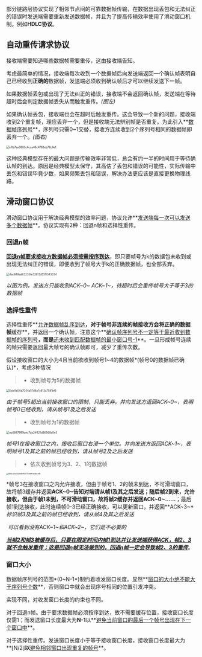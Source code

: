 部分链路层协议实现了相邻节点间的可靠数据帧传输，在数据出现丢包和无法纠正的错误时发送端需要重新发送数据帧，并且为了提高传输效率使用了滑动窗口机制。例如**HDLC协议**。

## 自动重传请求协议

接收端需要知道哪些数据帧需要重传，这由接收端告知。

考虑最简单的情况，接收端每次收到一个数据帧后向发送端返回一个确认帧表明自己已经收到**正确的**数据帧，发送端必须收到确认帧后才可以继续发送下一帧。

如果数据帧丢包或出现了无法纠正的错误，接收端不会返回确认帧，发送端在等待超时后会判定数据帧丢失从而触发重传。*(图左)*

如果确认帧丢包，接收端也会在超时后触发重传。这会导致一个新的问题，接收端收到2个重复帧，理应丢弃一个，但是接收端无法辨别帧是否重复。为此引入**<u>数据帧序列号</u>**，序列号只需0~1交替，接收方连续收到2个序列号相同的数据帧即丢弃一个。*(图右)*

<img src="https://chx-typora.oss-cn-hangzhou.aliyuncs.com/typora/e1fb7ae3883c4cca48c4768eb78c9e1.jpg" alt="e1fb7ae3883c4cca48c4768eb78c9e1" style="zoom:50%;" />

这种经典模型存在的最大问题是传输效率非常低，总会有约一半的时间用于等待确认帧的到达。原因是经典模型太保守，其高估了丢包和错误的可能性，实际传输中丢包和错误毕竟少数，如果频繁丢包和错误，解决办法更应该是直接更换物理线路。

## 滑动窗口协议

滑动窗口协议用于解决经典模型的效率问题，协议允许**<u>发送端每一次可以发送多个数据帧</u>**。协议实现有2种：回退n帧和选择性重传。

### 回退n帧

**<u>回退n帧要求接收方数据帧必须按需按序到达</u>**，即只要帧号为k的数据包未收到或出现无法纠正的错误，即便收到了帧号大于k的正确数据帧，也全部丢弃。

<img src="https://chx-typora.oss-cn-hangzhou.aliyuncs.com/typora/4ac848ad63233fe32813d551f343034.jpg" alt="4ac848ad63233fe32813d551f343034" style="zoom:50%;" />

*以图为例，发送方只能收到ACK~0~     ACK~1~，待超时后会重传帧号大于等于3的数据帧*

### 选择性重传

选择性重传**<u>允许数据帧乱序到达</u>**，对于帧号非连续的帧接收方会将正确的数据帧**缓存**，并返回一个确认帧，注意这个**<u>确认帧序列号不一定等于最近收到数据帧的序列号</u>**，而是**<u>还未收到匹配数据帧的最小窗口号-1</u>**。一旦形成帧号连续的帧只需要返回最大帧号的确认帧即可，减少了重传次数。

假设接收窗口的大小为4且当前欲收到帧号1~4的数据帧*(帧号0的数据帧已确认)*，考虑3种情况

> + 收到帧号为5的数据帧

<img src="https://chx-typora.oss-cn-hangzhou.aliyuncs.com/typora/5cb4e04d7044a57d8a7c613a7581bf5.jpg" alt="5cb4e04d7044a57d8a7c613a7581bf5" style="zoom:50%;" />

​	*由于帧号5超出当前接收窗口的限制，只能丢弃。并向发送方返回ACK~0~，表明帧号0已经收到，请从帧号1及之后发送*

> + 收到帧号为1的数据帧

<img src="https://chx-typora.oss-cn-hangzhou.aliyuncs.com/typora/ea5887999aec7da2ff821d46568a0e3.jpg" alt="ea5887999aec7da2ff821d46568a0e3" style="zoom: 51%;" />

​	*帧号1在接收窗口之内，接收后窗口右滑一个单位。并向发送方返回ACK~1~，表明帧号1及其之前的帧已经收到，请从帧号2及之后发送*

> + 依次收到帧号为3、2、1的数据帧

<img src="https://chx-typora.oss-cn-hangzhou.aliyuncs.com/typora/6b6ca7ee7a36da46d7768947b08d34b.jpg" alt="6b6ca7ee7a36da46d7768947b08d34b" style="zoom:33%;" />

​	*帧号3在接收窗口之内允许接收，但由于帧号1、2的帧未到达，不可滑动窗口，故将帧3缓存并返回**ACK~0~**告知对端请从帧1及其之后发送；随后帧2到来，允许接收，但由于帧1未到，不可滑动窗口，故将帧2缓存并返回**ACK~0~......**；最后帧1到达接收，此时连续帧0-3已经正确接收，可以更新窗口，并返回**ACK~3~**标识帧3及其之前的帧已经收到，请从帧4及其之后发送*

​	*可以看到没有ACK~1~和ACK~2~，它们是不必要的*

​	***<u>当帧2和帧3被缓存后，只要在限定时间内帧1到达并让发送端获得ACK，帧2、3就不会触发重传；这是回退n帧无法做到的，回退n帧一定会导致帧2、3的重传</u>***。

### 窗口大小

数据帧序列号的范围*(0~N-1*)制约着收发窗口长度。显然**<u>窗口的大小绝不能大于序列号个数</u>**，否则窗口中就会出现序号相同的位置引发冲突。

实现不同，对收发窗口长度的约束也不同。

对于回退n帧。由于要求数据帧必须按序到达，故不需要缓存位置，接收窗口长度仅需1；而发送窗口长度最大为**N-1**以**<u>避免当前窗口的最后一个帧号出现在下一个窗口中</u>**。

对于选择性重传。发送窗口长度小于等于接收窗口长度，接收窗口长度最大为**⌊N/2⌋**以**<u>避免相邻窗口出现重复的帧号</u>**。